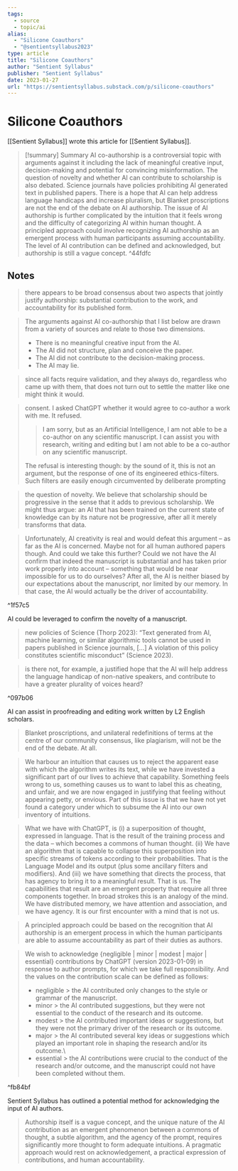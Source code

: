 ```yaml
---
tags:
  - source
  - topic/ai
alias:
  - "Silicone Coauthors"
  - "@sentientsyllabus2023"
type: article
title: "Silicone Coauthors"
author: "Sentient Syllabus"
publisher: "Sentient Syllabus"
date: 2023-01-27
url: "https://sentientsyllabus.substack.com/p/silicone-coauthors"
---
```

# Silicone Coauthors
[[Sentient Syllabus]] wrote this article for [[Sentient Syllabus]].

> [!summary] Summary
> AI co-authorship is a controversial topic with arguments against it including the lack of meaningful creative input, decision-making and potential for convincing misinformation. The question of novelty and whether AI can contribute to scholarship is also debated. Science journals have policies prohibiting AI generated text in published papers. There is a hope that AI can help address language handicaps and increase pluralism, but Blanket proscriptions are not the end of the debate on AI authorship. The issue of AI authorship is further complicated by the intuition that it feels wrong and the difficulty of categorizing AI within human thought. A principled approach could involve recognizing AI authorship as an emergent process with human participants assuming accountability. The level of AI contribution can be defined and acknowledged, but authorship is still a vague concept. ^44fdfc

## Notes
> there appears to be broad consensus about two aspects that jointly justify authorship: substantial contribution to the work, and accountability for its published form.

> The arguments against AI co-authorship that I list below are drawn from a variety of sources and relate to those two dimensions.
> 
> - There is no meaningful creative input from the AI.
> - The AI did not structure, plan and conceive the paper.
> - The AI did not contribute to the decision-making process.
> - The AI may lie.

> since all facts require validation, and they always do, regardless who came up with them, that does not turn out to settle the matter like one might think it would.

> consent. I asked ChatGPT whether it would agree to co-author a work with me. It refused. 
> 
> > I am sorry, but as an Artificial Intelligence, I am not able to be a co-author on any scientific manuscript. I can assist you with research, writing and editing but I am not able to be a co-author on any scientific manuscript.
>
> The refusal is interesting though: by the sound of it, this is not an argument, but the response of one of its engineered ethics-filters. Such filters are easily enough circumvented by deliberate prompting

> the question of novelty. We believe that scholarship should be progressive in the sense that it adds to previous scholarship. We might thus argue: an AI that has been trained on the current state of knowledge can by its nature not be progressive, after all it merely transforms that data.

> Unfortunately, AI creativity is real and would defeat this argument – as far as the AI is concerned. Maybe not for all human authored papers though. And could we take this further? Could we not have the AI confirm that indeed the manuscript is substantial and has taken prior work properly into account – something that would be near impossible for us to do ourselves? After all, the AI is neither biased by our expectations about the manuscript, nor limited by our memory. In that case, the AI would actually be the driver of accountability.

^1f57c5

AI could be leveraged to confirm the novelty of a manuscript.

> new policies of Science (Thorp 2023): “Text generated from AI, machine learning, or similar algorithmic tools cannot be used in papers published in Science journals, […] A violation of this policy constitutes scientific misconduct”  (Science 2023).

> is there not, for example, a justified hope that the AI will help address the language handicap of non-native speakers, and contribute to have a greater plurality of voices heard?

^097b06

AI can assist in proofreading and editing work written by L2 English scholars.

> Blanket proscriptions, and unilateral redefinitions of terms at the centre of our community consensus, like plagiarism, will not be the end of the debate. At all.

> We harbour an intuition that causes us to reject the apparent ease with which the algorithm writes its text, while we have invested a significant part of our lives to achieve that capability. Something feels wrong to us, something causes us to want to label this as cheating, and unfair, and we are now engaged in justifying that feeling without appearing petty, or envious. Part of this issue is that we have not yet found a category under which to subsume the AI into our own inventory of intuitions.

> What we have with ChatGPT, is (i) a superposition of thought, expressed in language. That is the result of the training process and the data – which becomes a commons of human thought. (ii) We have an algorithm that is capable to collapse this superposition into specific streams of tokens according to their probabilities. That is the Language Model and its output (plus some ancillary filters and modifiers). And (iii) we have something that directs the process, that has agency to bring it to a meaningful result. That is us. The capabilities that result are an emergent property that require all three components together. In broad strokes this is an analogy of the mind. We have distributed memory, we have attention and association, and we have agency. It is our first encounter with a mind that is not us.

> A principled approach could be based on the recognition that  AI authorship is an emergent process in which the human participants are able to assume accountability as part of their duties as authors.

> We wish to acknowledge {negligible | minor | modest | major | essential} contributions by ChatGPT (version 2023-01-09) in response to author prompts, for which we take full responsibility. And the values on the contribution scale can be defined as follows:
> 
> - negligible > the AI contributed only changes to the style or grammar of the manuscript.
> - minor > the AI contributed suggestions, but they were not essential to the conduct of the research and its outcome.
> - modest > the AI contributed important ideas or suggestions, but they were not the primary driver of the research or its outcome.
> - major > the AI contributed several key ideas or suggestions which played an important role in shaping the research and/or its outcome.\
> - essential > the AI contributions were crucial to the conduct of the research and/or outcome, and the manuscript could not have been completed without them.

^fb84bf

Sentient Syllabus has outlined a potential method for acknowledging the input of AI authors.

> Authorship itself is a vague concept, and the unique nature of the AI contribution as an emergent phenomenon between a commons of thought, a subtle algorithm, and the agency of the prompt, requires significantly more thought to form adequate intuitions. A pragmatic approach would rest on acknowledgement, a practical  expression of contributions, and human accountability.
